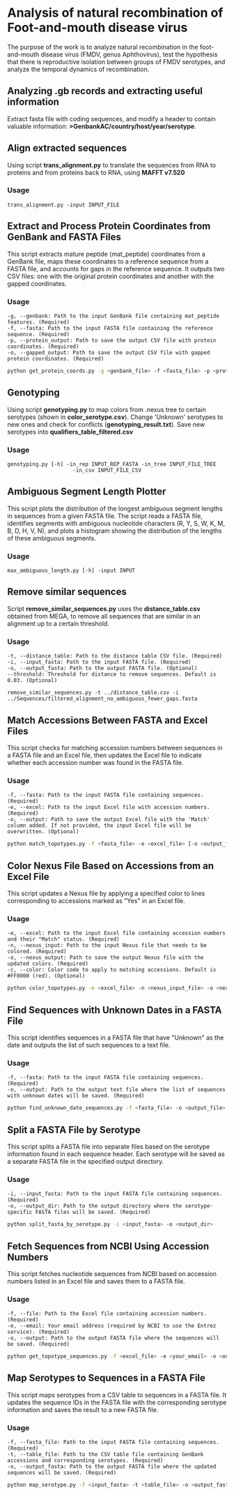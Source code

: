 # Analysis of natural recombination of Foot-and-mouth disease virus

The purpose of the work is to analyze natural recombination in the foot-and-mouth disease virus (FMDV, genus Aphthovirus), test the hypothesis that there is reproductive isolation between groups of FMDV serotypes, and analyze the temporal dynamics of recombination.

## Analyzing .gb records and extracting useful information

Extract fasta file with coding sequences, and modify a header to contain valuable information: **>GenbankAC/country/host/year/serotype**.

## Align extracted sequences

Using script **trans_alignment.py** to translate the sequences from RNA to proteins and from proteins back to RNA, using **MAFFT v7.520**

### Usage
```
trans_alignment.py -input INPUT_FILE 
```

## Extract and Process Protein Coordinates from GenBank and FASTA Files

This script extracts mature peptide (mat_peptide) coordinates from a GenBank file, maps these coordinates to a reference sequence from a FASTA file, and accounts for gaps in the reference sequence. It outputs two CSV files: one with the original protein coordinates and another with the gapped coordinates.

### Usage
```
-g, --genbank: Path to the input GenBank file containing mat_peptide features. (Required)
-f, --fasta: Path to the input FASTA file containing the reference sequence. (Required)
-p, --protein_output: Path to save the output CSV file with protein coordinates. (Required)
-o, --gapped_output: Path to save the output CSV file with gapped protein coordinates. (Required)
```
```bash
python get_protein_coords.py -g <genbank_file> -f <fasta_file> -p <protein_output_file> -o <gapped_output_file>
```

## Genotyping

Using script **genotyping.py** to map colors from .nexus tree to certain serotypes (shown in **color_serotype.csv**). Change 'Unknown' serotypes to new ones and check for conflicts (**genotyping_result.txt**). Save new serotypes into **qualifiers_table_filtered.csv**

### Usage 
```
genotyping.py [-h] -in_rep INPUT_REP_FASTA -in_tree INPUT_FILE_TREE
                     -in_csv INPUT_FILE_CSV
```

## Ambiguous Segment Length Plotter

This script plots the distribution of the longest ambiguous segment lengths in sequences from a given FASTA file. The script reads a FASTA file, identifies segments with ambiguous nucleotide characters (R, Y, S, W, K, M, B, D, H, V, N), and plots a histogram showing the distribution of the lengths of these ambiguous segments.

### Usage
```
max_ambiguous_length.py [-h] -input INPUT
```

## Remove similar sequences

Script **remove_similar_sequences.py** uses the **distance_table.csv** obtained from MEGA, to remove all sequences that are similar in an alignment up to a certain threshold. 

### Usage 
```
-t, --distance_table: Path to the distance table CSV file. (Required)
-i, --input_fasta: Path to the input FASTA file. (Required)
-o, --output_fasta: Path to the output FASTA file. (Optional)
--threshold: Threshold for distance to remove sequences. Default is 0.03. (Optional)
```
```
remove_similar_sequences.py -t ../distance_table.csv -i ../Sequences/filtered_alignment_no_ambiguous_fewer_gaps.fasta
```

## Match Accessions Between FASTA and Excel Files

This script checks for matching accession numbers between sequences in a FASTA file and an Excel file, then updates the Excel file to indicate whether each accession number was found in the FASTA file.

### Usage
```
-f, --fasta: Path to the input FASTA file containing sequences. (Required)
-e, --excel: Path to the input Excel file with accession numbers. (Required)
-o, --output: Path to save the output Excel file with the 'Match' column added. If not provided, the input Excel file will be overwritten. (Optional)
```
```bash
python match_topotypes.py -f <fasta_file> -e <excel_file> [-o <output_file>]
```

## Color Nexus File Based on Accessions from an Excel File

This script updates a Nexus file by applying a specified color to lines corresponding to accessions marked as "Yes" in an Excel file.

### Usage
```
-e, --excel: Path to the input Excel file containing accession numbers and their "Match" status. (Required)
-n, --nexus_input: Path to the input Nexus file that needs to be colored. (Required)
-o, --nexus_output: Path to save the output Nexus file with the updated colors. (Required)
-c, --color: Color code to apply to matching accessions. Default is #FF0000 (red). (Optional)
```
```bash
python color_topotypes.py -e <excel_file> -n <nexus_input_file> -o <nexus_output_file> [-c <color_code>]
```

## Find Sequences with Unknown Dates in a FASTA File

This script identifies sequences in a FASTA file that have "Unknown" as the date and outputs the list of such sequences to a text file.

### Usage
```
-f, --fasta: Path to the input FASTA file containing sequences. (Required)
-o, --output: Path to the output text file where the list of sequences with unknown dates will be saved. (Required)
```
```bash
python find_unknown_date_sequences.py -f <fasta_file> -o <output_file>
```

## Split a FASTA File by Serotype

This script splits a FASTA file into separate files based on the serotype information found in each sequence header. Each serotype will be saved as a separate FASTA file in the specified output directory.

### Usage
```
-i, --input_fasta: Path to the input FASTA file containing sequences. (Required)
-o, --output_dir: Path to the output directory where the serotype-specific FASTA files will be saved. (Required)
```
```bash
python split_fasta_by_serotype.py -i <input_fasta> -o <output_dir>
```

## Fetch Sequences from NCBI Using Accession Numbers

This script fetches nucleotide sequences from NCBI based on accession numbers listed in an Excel file and saves them to a FASTA file.

### Usage
```
-f, --file: Path to the Excel file containing accession numbers. (Required) 
-e, --email: Your email address (required by NCBI to use the Entrez service). (Required)
-o, --output: Path to the output FASTA file where the sequences will be saved. (Required)
```
```bash
python get_topotype_sequences.py -f <excel_file> -e <your_email> -o <output_fasta>
```

## Map Serotypes to Sequences in a FASTA File

This script maps serotypes from a CSV table to sequences in a FASTA file. It updates the sequence IDs in the FASTA file with the corresponding serotype information and saves the result to a new FASTA file.

### Usage
```
-f, --fasta_file: Path to the input FASTA file containing sequences. (Required)
-t, --table_file: Path to the CSV table file containing GenBank accessions and corresponding serotypes. (Required)
-o, --output_fasta: Path to the output FASTA file where the updated sequences will be saved. (Required)
```
```bash
python map_serotype.py -f <input_fasta> -t <table_file> -o <output_fasta>
```